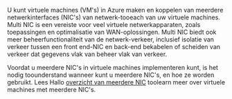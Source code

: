 U kunt virtuele machines (VM's) in Azure maken en koppelen van meerdere netwerkinterfaces (NIC's) van netwerk-tooeach van uw virtuele machines. Multi NIC is een vereiste voor veel virtuele netwerkapparaten, zoals toepassingen en optimalisatie van WAN-oplossingen. Multi NIC biedt ook meer beheerfunctionaliteit van de netwerk-verkeer, inclusief isolatie van verkeer tussen een front end-NIC en back-end bekabelen of scheiden van verkeer dat gegevens vlak van beheer vlak van verkeer.

Voordat u meerdere NIC's in virtuele machines implementeren kunt, is het nodig toounderstand wanneer kunt u meerdere NIC's, en hoe ze worden gebruikt. Lees Hallo [overzicht van meerdere NIC](../articles/virtual-network/virtual-networks-multiple-nics.md) toolearn meer over virtuele machines met meerdere NIC's.

